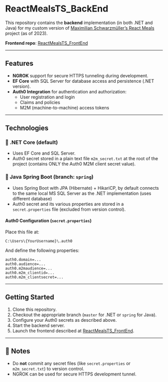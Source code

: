 # ReactMealsTS_BackEnd

This repository contains the **backend** implementation (in both .NET and Java) for my custom version of [Maximilian Schwarzmüller’s React Meals](https://www.udemy.com/course/react-the-complete-guide-incl-redux/) project (as of 2023).

**Frontend repo**: [ReactMealsTS_FrontEnd](https://github.com/kar-dim/ReactMealsTS_FrontEnd)

---

## Features

- **NGROK** support for secure HTTPS tunneling during development.
- **EF Core** with SQL Server for database access and persistence (.NET version).
- **Auth0 Integration** for authentication and authorization:
  - User registration and login
  - Claims and policies
  - M2M (machine-to-machine) access tokens

---

## Technologies

### 🔹 .NET Core (default)

- Uses EF Core and SQL Server.
- Auth0 secret stored in a plain text file `m2m_secret.txt` at the root of the project (contains ONLY the Auth0 M2M client secret value).

### 🔸 Java Spring Boot (branch: `spring`)

- Uses Spring Boot with JPA (Hibernate) + HikariCP, by default connects to the same local MS SQL Server as the .NET implementation (uses different database)
- Auth0 secret and its various properties are stored in a `secret.properties` file (excluded from version control).

#### Auth0 Configuration (`secret.properties`)

Place this file at:

```
C:\Users\{YourUsername}\.auth0
```

And define the following properties:

```properties
auth0.domain=...
auth0.audience=...
auth0.m2maudience=...
auth0.m2m_clientid=...
auth0.m2m_clientsecret=...
```

---

## Getting Started

1. Clone this repository.
2. Checkout the appropriate branch (`master` for .NET or `spring` for Java).
3. Configure your Auth0 secrets as described above.
4. Start the backend server.
5. Launch the frontend described at [ReactMealsTS_FrontEnd](https://github.com/kar-dim/ReactMealsTS_FrontEnd).

---

## 📎 Notes

- Do **not** commit any secret files (like `secret.properties` or `m2m_secret.txt`) to version control.
- NGROK can be used for secure HTTPS development tunnel.
